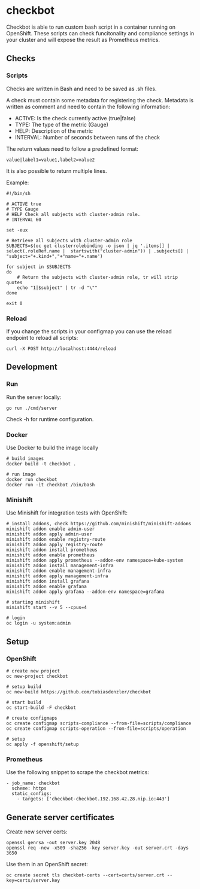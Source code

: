 # checkbot
Checkbot is able to run custom bash script in a container running on OpenShift. These scripts can check funcitonality and compliance settings in your cluster and will expose the result as Prometheus metrics.


## Checks

### Scripts

Checks are written in Bash and need to be saved as .sh files.

A check must contain some metadata for registering the check. Metadata is written as comment and need to contain the following information:

* ACTIVE: Is the check currently active (true|false)
* TYPE: The type of the metric (Gauge)
* HELP: Description of the metric
* INTERVAL: Number of seconds between runs of the check

The return values need to follow a predefined format:
```
value|label1=value1,label2=value2
```
It is also possible to return multiple lines.

Example:

```
#!/bin/sh

# ACTIVE true
# TYPE Gauge
# HELP Check all subjects with cluster-admin role.
# INTERVAL 60

set -eux

# Retrieve all subjects with cluster-admin role
SUBJECTS=$(oc get clusterrolebinding -o json | jq '.items[] | select(.roleRef.name |  startswith("cluster-admin")) | .subjects[] | "subject="+.kind+","+"name="+.name')

for subject in $SUBJECTS
do
    # Return the subjects with cluster-admin role, tr will strip quotes
    echo "1|$subject" | tr -d "\""
done

exit 0
```


### Reload

If you change the scripts in your configmap you can use the reload endpoint to reload all scripts:
```
curl -X POST http://localhost:4444/reload
```


## Development

### Run

Run the server locally:

```
go run ./cmd/server
```

Check -h for runtime configuration.


### Docker

Use Docker to build the image locally

```
# build images
docker build -t checkbot .

# run image
docker run checkbot
docker run -it checkbot /bin/bash
```


### Minishift

Use Minishift for integration tests with OpenShift:

```
# install addons, check https://github.com/minishift/minishift-addons
minishift addon enable admin-user
minishift addon apply admin-user
minishift addon enable registry-route
minishift addon apply registry-route
minishift addon install prometheus
minishift addon enable prometheus
minishift addon apply prometheus --addon-env namespace=kube-system
minishift addon install management-infra
minishift addon enable management-infra
minishift addon apply management-infra
minishift addon install grafana
minishift addon enable grafana
minishift addon apply grafana --addon-env namespace=grafana

# starting minishift
minishift start --v 5 --cpus=4

# login
oc login -u system:admin
```


## Setup

### OpenShift
```
# create new project
oc new-project checkbot

# setup build
oc new-build https://github.com/tobiasdenzler/checkbot

# start build
oc start-build -F checkbot

# create configmaps
oc create configmap scripts-compliance --from-file=scripts/compliance
oc create configmap scripts-operation --from-file=scripts/operation

# setup
oc apply -f openshift/setup

```

### Prometheus

Use the following snippet to scrape the checkbot metrics:
```
- job_name: checkbot
  scheme: https
  static_configs:
    - targets: ['checkbot-checkbot.192.168.42.28.nip.io:443']
```


## Generate server certificates

Create new server certs:
```
openssl genrsa -out server.key 2048
openssl req -new -x509 -sha256 -key server.key -out server.crt -days 3650
```
Use them in an OpenShift secret:
```
oc create secret tls checkbot-certs --cert=certs/server.crt --key=certs/server.key
```